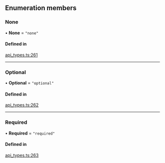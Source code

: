 ## Enumeration members

### None

• **None** = `"none"`

#### Defined in

[api_types.ts:261](https://github.com/coda/packs-sdk/blob/main/api_types.ts#L261)

___

### Optional

• **Optional** = `"optional"`

#### Defined in

[api_types.ts:262](https://github.com/coda/packs-sdk/blob/main/api_types.ts#L262)

___

### Required

• **Required** = `"required"`

#### Defined in

[api_types.ts:263](https://github.com/coda/packs-sdk/blob/main/api_types.ts#L263)
